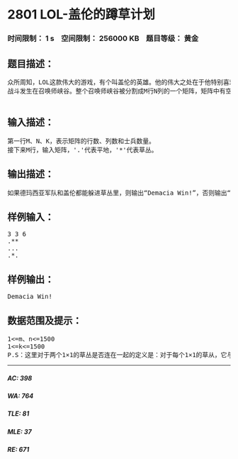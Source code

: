 # 2801 LOL-盖伦的蹲草计划   
### 时间限制： 1 s&nbsp;&nbsp;&nbsp;&nbsp;空间限制： 256000 KB&nbsp;&nbsp;&nbsp;&nbsp;题目等级： 黄金  
## 题目描述：  

<pre>
众所周知，LOL这款伟大的游戏，有个叫盖伦的英雄。他的伟大之处在于他特别喜欢蹲草丛阴人（XL：蹲草阴人也算英雄？！CZQ：没办法，个个都是这么玩的）。某日，德玛西亚与诺克萨斯之间又发生了一场战斗，嘉文四世希望盖伦能带领一支K人的德玛西亚军队出战。
战斗发生在召唤师峡谷。整个召唤师峡谷被分割成M行N列的一个矩阵，矩阵中有空地和几片草丛。这几片草丛中有些很大、有些很小。一个1×1的草丛能容纳3个士兵，盖伦坚信蹲草偷袭战术能战胜诺克萨斯军队，所以他希望他的军队能全部蹲进草丛里。当然，为了不影响盖伦的作战，盖伦需要单独霸占连起来的一片草丛（不管草丛有多大）。

</pre>
  
  
## 输入描述：  

<pre>
第一行M、N、K，表示矩阵的行数、列数和士兵数量。  
接下来M行，输入矩阵，'.'代表平地，'*'代表草丛。
</pre>
  
  
## 输出描述：  

<pre>
如果德玛西亚军队和盖伦都能躲进草丛里，则输出“Demacia Win!”，否则输出“Demacia Lose!”
</pre>
  
  
## 样例输入：  

<pre>
3 3 6  
.**  
...  
.*.
</pre>
  
  
## 样例输出：  

<pre>
Demacia Win!
</pre>
  
  
## 数据范围及提示：  

<pre>
1<=m、n<=1500  
1<=k<=1500  
P.S：这里对于两个1×1的草丛是否连在一起的定义是：对于每个1×1的草从，它与周围（上下左右）的草丛是连在一起的。
</pre>
  
  
***  

##### AC: 398  
##### WA: 764  
##### TLE: 81  
##### MLE: 37  
##### RE: 671  

